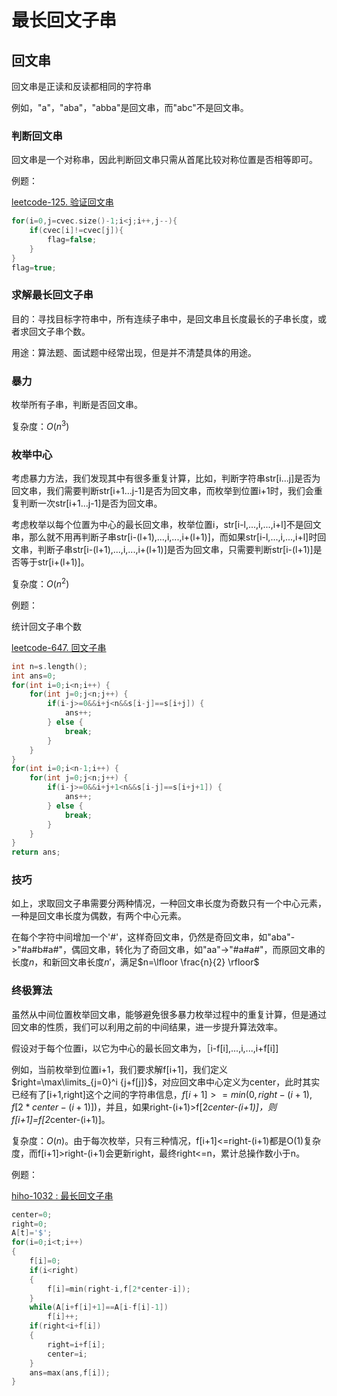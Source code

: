 # 最长回文子串

## 回文串

回文串是正读和反读都相同的字符串

例如，"a"，"aba"，"abba"是回文串，而"abc"不是回文串。

### 判断回文串

回文串是一个对称串，因此判断回文串只需从首尾比较对称位置是否相等即可。

例题：

[leetcode-125. 验证回文串](https://leetcode-cn.com/problems/valid-palindrome/)

```.c
for(i=0,j=cvec.size()-1;i<j;i++,j--){
    if(cvec[i]!=cvec[j]){
        flag=false;
    }
}
flag=true;
```

### 求解最长回文子串

目的：寻找目标字符串中，所有连续子串中，是回文串且长度最长的子串长度，或者求回文子串个数。

用途：算法题、面试题中经常出现，但是并不清楚具体的用途。

### 暴力

枚举所有子串，判断是否回文串。

复杂度：$O(n^3)$

### 枚举中心

考虑暴力方法，我们发现其中有很多重复计算，比如，判断字符串str[i...j]是否为回文串，我们需要判断str[i+1...j-1]是否为回文串，而枚举到位置i+1时，我们会重复判断一次str[i+1...j-1]是否为回文串。

考虑枚举以每个位置为中心的最长回文串，枚举位置i，str[i-l,...,i,...,i+l]不是回文串，那么就不用再判断子串str[i-(l+1),...,i,...,i+(l+1)]，而如果str[i-l,...,i,...,i+l]时回文串，判断子串str[i-(l+1),...,i,...,i+(l+1)]是否为回文串，只需要判断str[i-(l+1)]是否等于str[i+(l+1)]。

复杂度：$O(n^2)$

例题：

统计回文子串个数

[leetcode-647. 回文子串](https://leetcode-cn.com/problems/palindromic-substrings/)

```.c
int n=s.length();
int ans=0;
for(int i=0;i<n;i++) {
    for(int j=0;j<n;j++) {
        if(i-j>=0&&i+j<n&&s[i-j]==s[i+j]) {
            ans++;
        } else {
            break;
        }
    }
}
for(int i=0;i<n-1;i++) {
    for(int j=0;j<n;j++) {
        if(i-j>=0&&i+j+1<n&&s[i-j]==s[i+j+1]) {
            ans++;
        } else {
            break;
        }
    }
}
return ans;
```

### 技巧
如上，求取回文子串需要分两种情况，一种回文串长度为奇数只有一个中心元素，一种是回文串长度为偶数，有两个中心元素。

在每个字符中间增加一个'#'，这样奇回文串，仍然是奇回文串，如"aba"->"#a#b#a#"，偶回文串，转化为了奇回文串，如"aa"->"#a#a#"，而原回文串的长度$n$，和新回文串长度$n'$，满足$n=\lfloor \frac{n}{2} \rfloor$

### 终极算法

虽然从中间位置枚举回文串，能够避免很多暴力枚举过程中的重复计算，但是通过回文串的性质，我们可以利用之前的中间结果，进一步提升算法效率。

假设对于每个位置i，以它为中心的最长回文串为，［i-f[i],...,i,...,i+f[i]]

例如，当前枚举到位置i+1，我们要求解f[i+1]，我们定义$right=\max\limits_{j=0}^i {j+f[j]}$，对应回文串中心定义为center，此时其实已经有了[i+1,right]这个之间的字符串信息，$f[i+1]>=min(0,right-(i+1),f[2*center-(i+1)])$，并且，如果right-(i+1)>f[2*center-(i+1)]，则f[i+1]=f[2*center-(i+1)]。

复杂度：$O(n)$。由于每次枚举，只有三种情况，f[i+1]<=right-(i+1)都是O(1)复杂度，而f[i+1]>right-(i+1)会更新right，最终right<=n，累计总操作数小于n。

例题：

[hiho-1032 : 最长回文子串](http://hihocoder.com/problemset/problem/1032)

```.c
center=0;
right=0;
A[t]='$';
for(i=0;i<t;i++)
{
    f[i]=0;
    if(i<right)
    {
        f[i]=min(right-i,f[2*center-i]);
    }
    while(A[i+f[i]+1]==A[i-f[i]-1])
        f[i]++;
    if(right<i+f[i])
    {
        right=i+f[i];
        center=i;
    }
    ans=max(ans,f[i]);
}
```